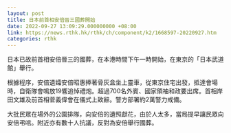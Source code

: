 ```yaml
---
layout: post
title: 日本前首相安倍晉三國葬開始
date: 2022-09-27 13:09:29.000000000 +08:00
link: https://news.rthk.hk/rthk/ch/component/k2/1668597-20220927.htm
categories: rthk
---
```


日本已故前首相安倍晉三的國葬，在本港時間下午一時開始，在東京的「日本武道館」舉行。

根據程序，安倍遺孀安倍昭惠捧著骨灰盒坐上靈車，從東京住宅出發，抵達會場時，自衛隊會鳴放19響追悼禮炮。超過700名外賓、國家領袖和政要出席。首相岸田文雄及前首相菅義偉會在儀式上致辭。警方部署約2萬警力戒備。

大批民眾在場外的公園排隊，向安倍的遺照獻花，由於人太多，當局提早讓民眾向安倍弔唁。附近亦有數十人抗議，反對為安倍舉行國葬。
